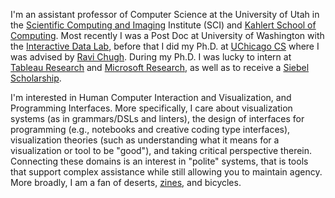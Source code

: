 I'm an assistant professor of Computer Science at the University of Utah in the [Scientific Computing and Imaging](https://www.sci.utah.edu/) Institute (SCI) and [Kahlert School of Computing](https://www.cs.utah.edu/). Most recently I was a Post Doc at University of Washington with the [Interactive Data Lab](https://idl.cs.washington.edu/), before that I did my Ph.D. at [UChicago CS](https://cs.uchicago.edu/) where I was advised by [Ravi Chugh](http://people.cs.uchicago.edu/~rchugh/). During my Ph.D. I was lucky to intern at [Tableau Research](https://www.tableau.com/research) and [Microsoft Research](https://www.microsoft.com/en-us/research/group/vida/), as well as to receive a [Siebel Scholarship](https://www.siebelscholars.com/scholar-profile/3717/).

I'm interested in Human Computer Interaction and Visualization, and Programming Interfaces. More specifically, I care about visualization systems (as in grammars/DSLs and linters), the design of interfaces for programming (e.g., notebooks and creative coding type interfaces), visualization theories (such as understanding what it means for a visualization or tool to be "good"), and taking critical perspective therein. Connecting these domains is an interest in "polite" systems, that is tools that support complex assistance while still allowing you to maintain agency.
More broadly, I am a fan of deserts, [zines](https://www.mcnutt.in/#/zines), and bicycles.
